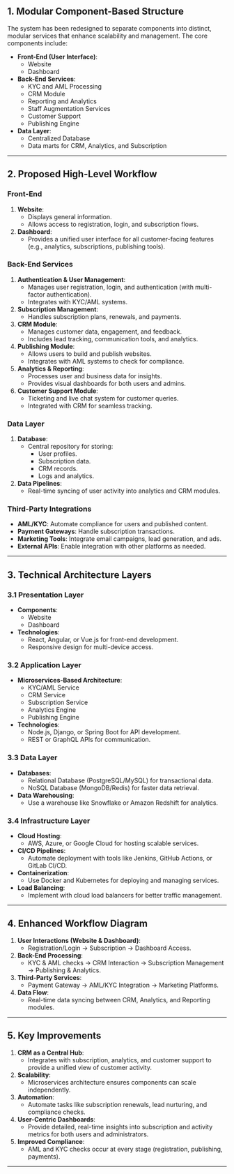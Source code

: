 ## 1. Modular Component-Based Structure

The system has been redesigned to separate components into distinct, modular services that enhance scalability and management. The core components include:

- **Front-End (User Interface)**:
  - Website
  - Dashboard
- **Back-End Services**:
  - KYC and AML Processing
  - CRM Module
  - Reporting and Analytics
  - Staff Augmentation Services
  - Customer Support
  - Publishing Engine
- **Data Layer**:
  - Centralized Database
  - Data marts for CRM, Analytics, and Subscription

---

## 2. Proposed High-Level Workflow

### Front-End
1. **Website**:
   - Displays general information.
   - Allows access to registration, login, and subscription flows.
2. **Dashboard**:
   - Provides a unified user interface for all customer-facing features (e.g., analytics, subscriptions, publishing tools).

### Back-End Services
1. **Authentication & User Management**:
   - Manages user registration, login, and authentication (with multi-factor authentication).
   - Integrates with KYC/AML systems.
2. **Subscription Management**:
   - Handles subscription plans, renewals, and payments.
3. **CRM Module**:
   - Manages customer data, engagement, and feedback.
   - Includes lead tracking, communication tools, and analytics.
4. **Publishing Module**:
   - Allows users to build and publish websites.
   - Integrates with AML systems to check for compliance.
5. **Analytics & Reporting**:
   - Processes user and business data for insights.
   - Provides visual dashboards for both users and admins.
6. **Customer Support Module**:
   - Ticketing and live chat system for customer queries.
   - Integrated with CRM for seamless tracking.

### Data Layer
1. **Database**:
   - Central repository for storing:
     - User profiles.
     - Subscription data.
     - CRM records.
     - Logs and analytics.
2. **Data Pipelines**:
   - Real-time syncing of user activity into analytics and CRM modules.

### Third-Party Integrations
- **AML/KYC**: Automate compliance for users and published content.
- **Payment Gateways**: Handle subscription transactions.
- **Marketing Tools**: Integrate email campaigns, lead generation, and ads.
- **External APIs**: Enable integration with other platforms as needed.

---

## 3. Technical Architecture Layers

### 3.1 Presentation Layer
- **Components**:
  - Website
  - Dashboard
- **Technologies**:
  - React, Angular, or Vue.js for front-end development.
  - Responsive design for multi-device access.

### 3.2 Application Layer
- **Microservices-Based Architecture**:
  - KYC/AML Service
  - CRM Service
  - Subscription Service
  - Analytics Engine
  - Publishing Engine
- **Technologies**:
  - Node.js, Django, or Spring Boot for API development.
  - REST or GraphQL APIs for communication.

### 3.3 Data Layer
- **Databases**:
  - Relational Database (PostgreSQL/MySQL) for transactional data.
  - NoSQL Database (MongoDB/Redis) for faster data retrieval.
- **Data Warehousing**:
  - Use a warehouse like Snowflake or Amazon Redshift for analytics.

### 3.4 Infrastructure Layer
- **Cloud Hosting**:
  - AWS, Azure, or Google Cloud for hosting scalable services.
- **CI/CD Pipelines**:
  - Automate deployment with tools like Jenkins, GitHub Actions, or GitLab CI/CD.
- **Containerization**:
  - Use Docker and Kubernetes for deploying and managing services.
- **Load Balancing**:
  - Implement with cloud load balancers for better traffic management.

---

## 4. Enhanced Workflow Diagram

1. **User Interactions (Website & Dashboard)**:
   - Registration/Login → Subscription → Dashboard Access.
2. **Back-End Processing**:
   - KYC & AML checks → CRM Interaction → Subscription Management → Publishing & Analytics.
3. **Third-Party Services**:
   - Payment Gateway → AML/KYC Integration → Marketing Platforms.
4. **Data Flow**:
   - Real-time data syncing between CRM, Analytics, and Reporting modules.

---

## 5. Key Improvements

1. **CRM as a Central Hub**:
   - Integrates with subscription, analytics, and customer support to provide a unified view of customer activity.
2. **Scalability**:
   - Microservices architecture ensures components can scale independently.
3. **Automation**:
   - Automate tasks like subscription renewals, lead nurturing, and compliance checks.
4. **User-Centric Dashboards**:
   - Provide detailed, real-time insights into subscription and activity metrics for both users and administrators.
5. **Improved Compliance**:
   - AML and KYC checks occur at every stage (registration, publishing, payments).

---

